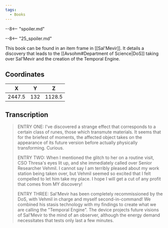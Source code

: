 ```yaml
---
tags:
  - Books
---
```


--8<-- "spoiler.md"

--8<-- "25_spoiler.md"

This book can be found in an item frame in [[Sal'Mevir]]. It details a discovery that leads to the [[Avsohm#Department of Science|DoS]] taking over Sal'Mevir and the creation of the Temporal Engine.

## Coordinates
| **X**  | **Y** | **Z**  |
| :----: | :---: | :----: |
| 2447.5 |  132  | 1128.5 |

## Transcription
> ENTRY ONE: I've discovered a strange effect that corresponds to a certain class of runes, those which transmute materials. It seems that for the briefest of moments, the affected object takes on the appearance of its future version before actually physically transforming. Curious.
>
> ENTRY TWO: When I mentioned the glitch to her on a routine visit, CSO Thresa's eyes lit up, and she immediately called over Senior Researcher Vehmil. I cannot say I am terribly pleased about my work station being taken over, but Vehmil seemed so excited that I felt compelled to let him take my place. I hope I will get a cut of any profit that comes from MY discovery!
>
> ENTRY THREE: Sal'Mevir has been completely recommissioned by the DoS, with Vehmil in charge and myself second-in-command! We combined his stasis technology with my findings to create what we are calling the "Temporal Engine". The device projects future visions of Sal'Mevir to the mind of an observer, although the energy demand necessitates that tests only last a few minutes.

